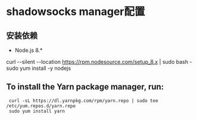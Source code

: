 # shadowsocks manager配置

## 安装依赖

- Node.js 8.*

curl --silent --location https://rpm.nodesource.com/setup_8.x | sudo bash -
sudo yum install -y nodejs

## To install the Yarn package manager, run:
     curl -sL https://dl.yarnpkg.com/rpm/yarn.repo | sudo tee /etc/yum.repos.d/yarn.repo
     sudo yum install yarn